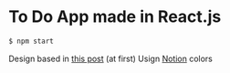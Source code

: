 # To Do App made in React.js

```bash
$ npm start
```

Design based in [this post](https://pin.it/1kwvj7c) (at first)
Usign [Notion](https://notion.so/) colors